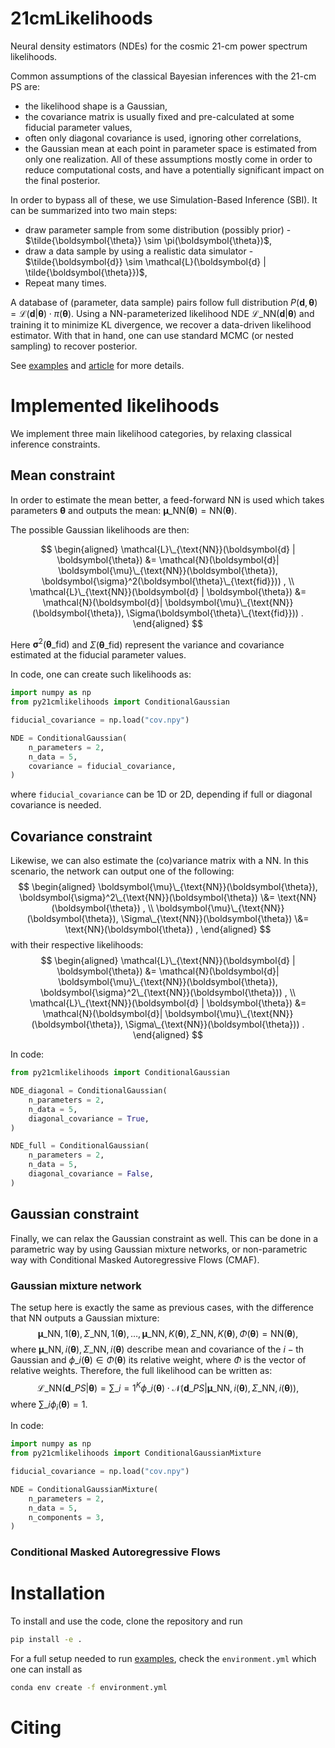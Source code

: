 # 21cmLikelihoods

Neural density estimators (NDEs) for the cosmic 21-cm power spectrum likelihoods.

Common assumptions of the classical Bayesian inferences with the 21-cm PS are:
- the likelihood shape is a Gaussian,
- the covariance matrix is usually fixed and pre-calculated at some fiducial parameter values,
- often only diagonal covariance is used, ignoring other correlations,
- the Gaussian mean at each point in parameter space is estimated from only one realization.
All of these assumptions mostly come in order to reduce computational costs,
and have a potentially significant impact on the final posterior.

In order to bypass all of these, we use Simulation-Based Inference (SBI).
It can be summarized into two main steps:
- draw parameter sample from some distribution (possibly prior) - $\tilde{\boldsymbol{\theta}} \sim \pi(\boldsymbol{\theta})$,
- draw a data sample by using a realistic data simulator - $\tilde{\boldsymbol{d}} \sim \mathcal{L}(\boldsymbol{d} | \tilde{\boldsymbol{\theta}})$,
- Repeat many times.

A database of (parameter, data sample) pairs follow full distribution 
$P(\boldsymbol{d}, \boldsymbol{\theta}) = \mathcal{L}(\boldsymbol{d} | \boldsymbol{\theta}) \cdot \pi(\boldsymbol{\theta})$.
Using a NN-parameterized likelihood NDE $\mathcal{L}\_{\text{NN}}(\boldsymbol{d} | \boldsymbol{\theta})$ and training it to
minimize KL divergence, we recover a data-driven likelihood estimator.
With that in hand, one can use standard MCMC (or nested sampling) to recover posterior.

See [examples](https://github.com/dprelogo/21cmLikelihoods/tree/main/examples) and [article](https://arxiv.org/) for more details.

# Implemented likelihoods
We implement three main likelihood categories, by relaxing classical inference constraints.

## Mean constraint
In order to estimate the mean better, a feed-forward NN is used which takes parameters $\boldsymbol{\theta}$ and outputs the mean:
$\boldsymbol{\mu}\_{\text{NN}}(\boldsymbol{\theta}) = \text{NN}(\boldsymbol{\theta}) .$

The possible Gaussian likelihoods are then:

$$
\begin{aligned}
\mathcal{L}\_{\text{NN}}(\boldsymbol{d} | \boldsymbol{\theta}) &= \mathcal{N}(\boldsymbol{d}| \boldsymbol{\mu}\_{\text{NN}}(\boldsymbol{\theta}), \boldsymbol{\sigma}^2(\boldsymbol{\theta}\_{\text{fid}})) , \\
\mathcal{L}\_{\text{NN}}(\boldsymbol{d} | \boldsymbol{\theta}) &= \mathcal{N}(\boldsymbol{d}| \boldsymbol{\mu}\_{\text{NN}}(\boldsymbol{\theta}), \Sigma(\boldsymbol{\theta}\_{\text{fid}})) .
\end{aligned}
$$

Here $\boldsymbol{\sigma}^2(\boldsymbol{\theta}\_{\text{fid}})$ and $\Sigma(\boldsymbol{\theta}\_{\text{fid}})$ represent the variance and covariance estimated at the fiducial parameter values.

In code, one can create such likelihoods as:
```python
import numpy as np
from py21cmlikelihoods import ConditionalGaussian

fiducial_covariance = np.load("cov.npy")

NDE = ConditionalGaussian(
    n_parameters = 2, 
    n_data = 5, 
    covariance = fiducial_covariance,
)
```
where `fiducial_covariance` can be 1D or 2D, depending if full or diagonal covariance is needed.
## Covariance constraint
Likewise, we can also estimate the (co)variance matrix with a NN. In this scenario, the network can output one of the following:
$$
\begin{aligned}
\boldsymbol{\mu}\_{\text{NN}}(\boldsymbol{\theta}), \boldsymbol{\sigma}^2\_{\text{NN}}(\boldsymbol{\theta}) \&= \text{NN}(\boldsymbol{\theta}) , \\ 
\boldsymbol{\mu}\_{\text{NN}}(\boldsymbol{\theta}), \Sigma\_{\text{NN}}(\boldsymbol{\theta}) \&= \text{NN}(\boldsymbol{\theta}) , 
\end{aligned}
$$
with their respective likelihoods:
$$
\begin{aligned}
\mathcal{L}\_{\text{NN}}(\boldsymbol{d} | \boldsymbol{\theta}) &= \mathcal{N}(\boldsymbol{d}| \boldsymbol{\mu}\_{\text{NN}}(\boldsymbol{\theta}), \boldsymbol{\sigma}^2\_{\text{NN}}(\boldsymbol{\theta})) , \\
\mathcal{L}\_{\text{NN}}(\boldsymbol{d} | \boldsymbol{\theta}) &= \mathcal{N}(\boldsymbol{d}| \boldsymbol{\mu}\_{\text{NN}}(\boldsymbol{\theta}), \Sigma\_{\text{NN}}(\boldsymbol{\theta})) .
\end{aligned}
$$

In code:
```python
from py21cmlikelihoods import ConditionalGaussian

NDE_diagonal = ConditionalGaussian(
    n_parameters = 2, 
    n_data = 5, 
    diagonal_covariance = True,
)

NDE_full = ConditionalGaussian(
    n_parameters = 2, 
    n_data = 5, 
    diagonal_covariance = False,
)
```
## Gaussian constraint
Finally, we can relax the Gaussian constraint as well. This can be done in a parametric way
by using Gaussian mixture networks, or non-parametric way with Conditional
Masked Autoregressive Flows (CMAF).

### Gaussian mixture network
The setup here is exactly the same as previous cases, with the difference that NN outputs
a Gaussian mixture:
$$
\boldsymbol{\mu}\_{\text{NN}, 1}(\boldsymbol{\theta}), \Sigma\_{\text{NN}, 1}(\boldsymbol{\theta}), \ldots, \boldsymbol{\mu}\_{\text{NN}, K}(\boldsymbol{\theta}), \Sigma\_{\text{NN}, K}(\boldsymbol{\theta}), \Phi(\boldsymbol{\theta}) = \text{NN}(\boldsymbol{\theta}) ,
$$
where $\boldsymbol{\mu}\_{\text{NN}, i}(\boldsymbol{\theta}), \Sigma\_{\text{NN}, i}(\boldsymbol{\theta})$ describe mean and covariance of the $i-\text{th}$ Gaussian and $\phi\_i(\boldsymbol{\theta}) \in {\Phi(\boldsymbol{\theta})}$ its relative weight, where $\Phi$ is the vector of relative weights. Therefore, the full likelihood can be written as:
$$
\mathcal{L}\_{\text{NN}}(\boldsymbol{d}\_{PS} | \boldsymbol{\theta}) = \sum\_{i=1}^K \phi\_i(\boldsymbol{\theta}) \cdot \mathcal{N}(\boldsymbol{d}\_{PS}| \boldsymbol{\mu}\_{\text{NN}, i}(\boldsymbol{\theta}), \Sigma\_{\text{NN}, i}(\boldsymbol{\theta})) ,
$$
where $\sum\_i \phi_i(\boldsymbol{\theta}) = 1$.

In code:
```python
import numpy as np
from py21cmlikelihoods import ConditionalGaussianMixture

fiducial_covariance = np.load("cov.npy")

NDE = ConditionalGaussianMixture(
    n_parameters = 2, 
    n_data = 5, 
    n_components = 3,
)
```

### Conditional Masked Autoregressive Flows

# Installation
To install and use the code, clone the repository and run
```bash
pip install -e .
```
For a full setup needed to run [examples](https://github.com/dprelogo/21cmLikelihoods/tree/main/examples),
check the `environment.yml` which one can install as
```bash
conda env create -f environment.yml
```

# Citing
